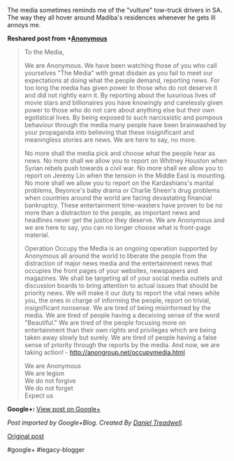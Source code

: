 <!--
date: '2012-02-26'
published: true
slug: 2012-02-media-sometimes-reminds-me-of-tow-truck
time_to_read: 5
title: 'The media sometimes reminds me of the &quot;vulture&quot; tow-truck drivers
  in

  SA....'
-->

The media sometimes reminds me of the "vulture" tow-truck drivers in SA. The way they all hover around Madiba's residences whenever he gets ill annoys me.  
  
**Reshared post from +[Anonymous](https://plus.google.com/117604887745850959716)**  
> To the Media,  
>   
> We are Anonymous. We have been watching those of you who call yourselves "The Media" with great disdain as you fail to meet our expectations at doing what the people demand, reporting news. For too long the media has given power to those who do not deserve it and did not rightly earn it. By reporting about the luxurious lives of movie stars and billionaires you have knowingly and carelessly given power to those who do not care about anything else but their own egotistical lives. By being exposed to such narcissistic and pompous behaviour through the media many people have been brainwashed by your propaganda into believing that these insignificant and meaningless stories are news. We are here to say, no more.  
>   
> No more shall the media pick and choose what the people hear as news. No more shall we allow you to report on Whitney Houston when Syrian rebels push towards a civil war. No more shall we allow you to report on Jeremy Lin when the tension in the Middle East is mounting. No more shall we allow you to report on the Kardashians's marital problems, Beyonce's baby drama or Charlie Sheen's drug problems when countries around the world are facing devastating financial bankruptcy. These entertainment time-wasters have proven to be no more than a distraction to the people, as important news and headlines never get the justice they deserve. We are Anonymous and we are here to say, you can no longer choose what is front-page material.  
>   
> Operation Occupy the Media is an ongoing operation supported by Anonymous all around the world to liberate the people from the distraction of major news media and the entertainment news that occupies the front pages of your websites, newspapers and magazines. We shall be targeting all of your social media outlets and discussion boards to bring attention to actual issues that should be priority news. We will make it our duty to report the vital news while you, the ones in charge of informing the people, report on trivial, insignificant nonsense. We are tired of being misinformed by the media. We are tired of people having a deceiving sense of the word "Beautiful." We are tired of the people focusing more on entertainment than their own rights and privileges which are being taken away slowly but surely. We are tired of people having a false sense of priority through the reports by the media. And now, we are taking action! - <http://anongroup.net/occupymedia.html>  
>   
> We are Anonymous  
> We are legion  
> We do not forgive  
> We do not forget  
> Expect us

**Google+:** [View post on Google+](https://plus.google.com/103392016560023386646/posts/5KMNqpmcGuB)

  
  
*Post imported by Google+Blog. Created By [Daniel Treadwell](http://minimali.se/).*

[Original post](https://ysfk.blogspot.com/2012/02/media-sometimes-reminds-me-of-tow-truck.html)

#google+ #legacy-blogger 